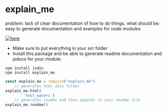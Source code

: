 # explain_me 

problem: lack of clear documentation of how to do things. 
what should be: easy to generate documentation and 
examples for node modules


[![here](https://github.com/zen-out/zen-out.github.io/blob/master/packages/videos/explain_me.gif)](https://github.com/zen-out/zen-out.github.io/blob/master/packages/videos/explain_me.gif)



- Make sure to put everything in your src folder 
- Install this package and be able to generate readme documentation and jsdocs for your module. 



```
npm install jsdoc
npm install explain_me
```

```js
const explain_me = require("explain_me")
    // generates html docs folder 
explain_me.html(
        'test_waters')
    // generates readme and then appends to your readme file
explain_me.readme()
```

